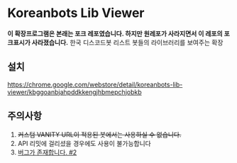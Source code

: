 # Koreanbots Lib Viewer
**이 확장프로그램은 본래는 포크 레포였습니다. 하지만 원레포가 사라지면서 이 레포의 포크표시가 사라졌습니다.**
한국 디스코드봇 리스트 봇들의 라이브러리를 보여주는 확장
## 설치
https://chrome.google.com/webstore/detail/koreanbots-lib-viewer/kbggoanbjahpddkkengjhbmepchjobkb
## 주의사항
1. ~~커스텀 VANITY URL이 적용된 봇에서는 사용하실 수 없습니다.~~
2. API 리밋에 걸리셨을 경우에도 사용이 불가능합니다
3. [버그가 존재합니다. #2](https://github.com/simsimler/koreanbots-lib-viewer/issues/2)
